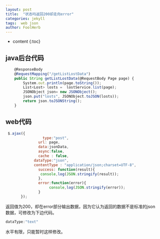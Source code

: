 ```yaml
---
layout: post
title:  "状态吗返回200却走向error"
categories: jekyll
tags:  web json
author: FoolHerb
---
```


* content
{:toc}

## java后台代码
```js
	@ResponseBody
	@RequestMapping("/getListLostData")
	public String getListLostData(@RequestBody Page page) {
		System.out.println(page.toString());
		List<Lost> losts =  lostService.list(page);
        JSONObject json= new JSONObject();
        json.put("losts", JSONObject.toJSON(losts));
        return json.toJSONString();
	}
```

## web代码

```js
 $.ajax({
        		 type:"post",
        	   url: page,
        	   data:jsonData,
        	   async:false,
        	   cache : false,
             dataType:"json",
             contentType : "application/json;charset=UTF-8",
        	   success: function(result){
                console,log(JSON.stringify(result));
        	   },
        	   error:function(error){
        		    console,log(JSON.stringify(error));
        	   }
       });
```

返回值为200，却在error部分输出数据，因为它认为返回的数据不是标准的json数据，可修改为下边代码。

```js
dataType:"text"
```

水平有限，只能暂时这样修改。
